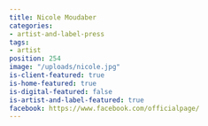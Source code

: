 ```yaml
---
title: Nicole Moudaber
categories:
- artist-and-label-press
tags:
- artist
position: 254
image: "/uploads/nicole.jpg"
is-client-featured: true
is-home-featured: true
is-digital-featured: false
is-artist-and-label-featured: true
facebook: https://www.facebook.com/officialpage/
---
```



